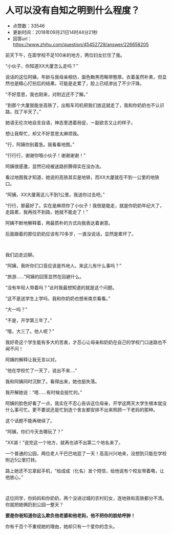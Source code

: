 # 人可以没有自知之明到什么程度？
- 点赞数：33546
- 更新时间：2018年09月21日14时44分21秒
- 回答url：https://www.zhihu.com/question/45452729/answer/226658205
<body>
 <p data-pid="055wbxZf">前天下午，在距学校不足100米的地方，两位妇女拦住了我。</p>
 <p data-pid="g4xQaHWO">“小伙子，你知道XX大厦怎么走吗？”</p>
 <p data-pid="tlAu7Xx1">说话的这位阿姨，年龄与我母亲相仿，面色黝黑而略带憨厚。衣着虽然朴素，但显然也是精心打扮后的结果。可能是走累了，脸上已经渗出了不少汗珠。</p>
 <p data-pid="6Merv1ej">“不好意思，我也刚来，对附近还不了解。”</p>
 <p data-pid="RVTTi6ai">“到那个大厦就能坐高铁了，出租车司机把我们放这就走了，我和你奶奶也不认识路，找了半天了。”</p>
 <p data-pid="d93WZJBK">她语无伦次地自言自语，神态里透着局促，一副欲言又止的样子。</p>
 <p data-pid="wB3T7Wh4">想让我帮忙，却又不好意思太麻烦我。</p>
 <p data-pid="z2TFroL2">“行，阿姨你别着急。我看看地图。”</p>
 <p data-pid="HsHLwzyp">“行行行，谢谢你哦小伙子！谢谢谢谢！”</p>
 <p data-pid="PXJjExm9">阿姨很感激，显然已经被迷路折腾得实在没办法。</p>
 <p data-pid="pZyQXfoS">看过地图我才知道，她说的高铁其实是地铁，而XX大厦就在不到一公里的地铁口。</p>
 <p data-pid="7BinZSdC">“阿姨，XX大厦离这儿不到1公里。我送你过去吧。”</p>
 <p data-pid="zjQEPOtC">“行行，那最好了。实在是麻烦你了小伙子！我倒是能走，就是你奶奶年纪大了，走路累，我再找不到路，她就不能走了！”</p>
 <p data-pid="fZ7OMBPO">阿姨不断地解释着，用最质朴的方式向我表达着谢意。</p>
 <p data-pid="WTjVP2mP">后面跟着的那位奶奶应该有70多岁，一直没说话，显然是累坏了。</p>
 <p class="ztext-empty-paragraph"><br></p>
 <p data-pid="Z1VI5A-4">我们边走边聊。</p>
 <p data-pid="36uRkXZG">“阿姨，我听你们口音应该是外地人。来这儿有什么事吗？”</p>
 <p data-pid="LibthCo2">“旅游……”阿姨的回答显然在回避什么。</p>
 <p data-pid="wyKxA90D">“没有年轻人带着吗？”此时我最想知道的就是这个问题。</p>
 <p data-pid="ZB_5a8vU">“这不是送学生上学吗，我和你奶奶也想来南京看看。”</p>
 <p data-pid="HESpe9KG">“大一吗？”</p>
 <p data-pid="ewW0mbil">“不是，开学第三年了。”</p>
 <p data-pid="I83v9O9c">“哦，大三了。他人呢？”</p>
 <p data-pid="STE9gdZB">我好奇这个学生能有多大的苦衷，才忍心让母亲和奶奶在自己的学校门口迷路也不闻不问！</p>
 <p data-pid="PexJ1xeu">阿姨的解释让我无言以对。</p>
 <p data-pid="NKvvevhR">“他在学校忙了一天了，说出不来....”</p>
 <p data-pid="QP_Tj6nX">我和阿姨同时沉默了。看得出来，她也挺失落。</p>
 <p data-pid="z6IdLqt1">我开解她说：“嗯……有时候会挺忙的。”</p>
 <p data-pid="zako1J_y">阿姨的脸色好看了一点，我实在不忍心告诉这位母亲，开学这两天大学生根本就没什么事可忙。更不要说还是忙到连个舍友都安排不出来照顾一下老妈的那种。</p>
 <p data-pid="kKNS8r4G">这个话题不能再继续了。</p>
 <p data-pid="AOYQ2xWn">“阿姨，你们今天去哪玩了？”</p>
 <p data-pid="IAMUMTT3">“XX湖！”说完这一个地方，就再也讲不出第二个地名来了。</p>
 <p data-pid="BFY54_Ox">一个普通的公园，两位老人干巴巴地逛了一天！高高兴兴地来，没想到只能在学校附近5公里打转。</p>
 <p data-pid="mT8N3B18">路上她还不忘拿起手机，“给成成（化名）发个短信，给他说有个校友带着嘞，让他放心。”</p>
 <p class="ztext-empty-paragraph"><br></p>
 <p data-pid="gp7nPd7H">这位同学，你妈妈和你奶奶，两个没进过城的农村妇女，连地铁和高铁都分不清。你就把她俩扔到公园一整天？</p>
 <p data-pid="r0hUu4Nz"><b>要是你爸知道你这么欺负他老婆和他老妈，他不把你的脸给呼肿！</b></p>
 <p data-pid="Cqktmkh-">你有千百个不重视她的理由，她却只有一个爱你的念头。</p>
</body>
